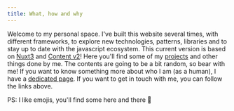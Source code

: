 ```yaml
---
title: What, how and why
---
```

Welcome to my personal space. I've built this website several times, with different frameworks, to explore new technologies, patterns, libraries and to stay up to date with the javascript ecosystem. This current version is based on [Nuxt3](https://nuxt.com) and [Content v2](https://content.nuxtjs.org/)! Here you'll find some of my [projects](/projects) and other things done by me. The contents are going to be a bit random, so bear with me! If you want to know something more about who I am (as a human), I have a [dedicated page](/about). If you want to get in touch with me, you can follow the links above.

PS: I like emojis, you'll find some here and there 🫡

